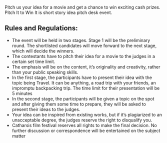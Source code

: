 <!-- TITLE:Pitch It to Win It -->
<!-- SUBTITLE: Just pitch your idea for a story within limited time-->

Pitch us your idea for a movie and get a chance to win exciting cash prizes. Pitch It to Win It is short story idea pitch desk event.

## Rules and Regulations:

* The event will be held in two stages. Stage 1 will be the preliminary round. The shortlisted candidates will move forward to the next stage, which will decide the winners.
* The contestants have to pitch their idea for a movie to the judges in a certain set time limit.
* The emphasis will be on the content, it’s originality and creativity, rather than your public speaking skills.
* In the first stage, the participants have to present their idea with the topic being Travel. It can be anything, a road trip with your friends, an impromptu backpacking trip. The time limit for their presentation will be 5 minutes
* In the second stage, the participants will be given a topic on the spot and after giving them some time to prepare, they will be asked to present their ideas to the judges.
* Your idea can be inspired from existing works, but if it’s plagiarized to an unacceptable degree, the judges reserve the right to disqualify you.
* Catharsis film festival reserves all rights to make the final decision. No further discussion or correspondence will be entertained on the subject matter